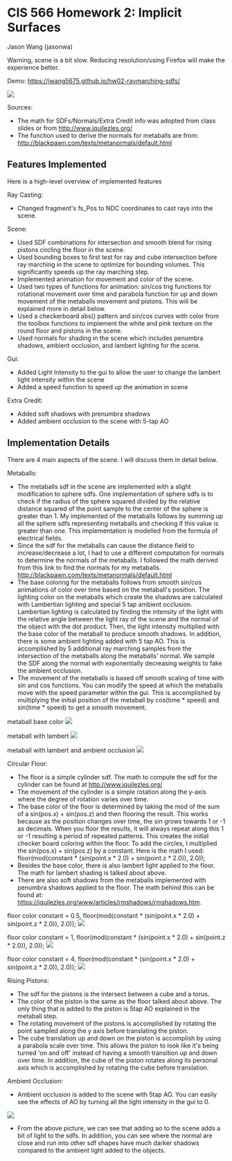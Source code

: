# CIS 566 Homework 2: Implicit Surfaces
Jason Wang (jasonwa)

Warning, scene is a bit slow. Reducing resolution/using Firefox will make the experience better.

Demo: https://jwang5675.github.io/hw02-raymarching-sdfs/

![](images/main.png)

Sources:
  - The math for SDFs/Normals/Extra Credit info was adopted from class slides or from http://www.iquilezles.org/
  - The function used to derive the normals for metaballs are from: http://blackpawn.com/texts/metanormals/default.html

## Features Implemented
Here is a high-level overview of implemented features

Ray Casting:
- Changed fragment's fs_Pos to NDC coordinates to cast rays into the scene. 

Scene:
- Used SDF combinations for intersection and smooth blend for rising pistons circling the floor in the scene.
- Used bounding boxes to first test for ray and cube intersection before ray marching in the scene to optimize for bounding volumes. This significantly speeds up the ray marching step.
- Implemented animation for movement and color of the scene.
- Used two types of functions for animation: sin/cos trig functions for rotational movement over time and parabola function for up and down movement of the metaballs movement and pistons. This will be explained more in detail below.
- Used a checkerboard abs() pattern and sin/cos curves with color from the toolbox functions to implement the white and pink texture on the round floor and pistons in the scene.
- Used normals for shading in the scene which includes penumbra shadows, ambient occlusion, and lambert lighting for the scene.

Gui:
  - Added Light Intensity to the gui to allow the user to change the lambert light intensity within the scene
  - Added a speed function to speed up the animation in scene

Extra Credit:
  - Added soft shadows with prenumbra shadows
  - Added ambient occlusion to the scene with 5-tap AO


## Implementation Details

There are 4 main aspects of the scene. I will discuss them in detail below.

Metaballs:
- The metaballs sdf in the scene are implemented with a slight modification to sphere sdfs. One implementation of sphere sdfs is to check if the radius of the sphere squared divided by the relative distance squared of the point sample to the center of the sphere is greater than 1. My implemented of the metaballs follows by summing up all the sphere sdfs representing metaballs and checking if this value is greater than one. This implementation is modelled from the formula of electrical fields. 
- Since the sdf for the metaballs can cause the distance field to increase/decrease a lot, I had to use a different computation for normals to determine the normals of the metaballs. I followed the math derived from this link to find the normals for my metaballs. http://blackpawn.com/texts/metanormals/default.html
- The base coloring for the metaballs follows from smooth sin/cos animations of color over time based on the metaball's position. The lighting color on the metaballs which create the shadows are calculated with Lambertian lighting and special 5 tap ambient occlusion. Lambertian lighting is calculated by finding the intensity of the light with the relative angle between the light ray of the scene and the normal of the object with the dot product. Then, the light intensity multiplied with the base color of the metaball to produce smooth shadows. In addition, there is some ambient lighting added with 5 tap AO. This is accomplished by 5 additional ray marching samples from the intersection of the metaballs along the metaballs' normal. We sample the SDF along the normal with exponentially decreasing weights to fake the ambient occlusion.
- The movement of the metaballs is based off smooth scaling of time with sin and cos functions. You can modify the speed at which the metaballs move with the speed parameter within the gui. This is accomplished by multiplying the initial position of the metaball by cos(time * speed) and sin(time * speed) to get a smooth movement. 

metaball base color
![](images/metaball_base_color.png)

metaball with lambert
![](images/metaball_with_lambert.png)

metaball with lambert and ambient occlusion
![](images/metaball_with_ao.png)

Circular Floor:
- The floor is a simple cylinder sdf. The math to compute the sdf for the cylinder can be found at http://www.iquilezles.org/
- The movement of the cylinder is a simple rotation along the y-axis where the degree of rotation varies over time.
- The base color of the floor is determined by taking the mod of the sum of a sin(pos.x) + sin(pos.z) and then flooring the result. This works because as the position changes over time, the sin grows towards 1 or -1 as decimals. When you floor the results, it will always repeat along this 1 or -1 resulting a period of repeated patterns. This creates the initial checker board coloring within the floor. To add the circles, I multiplied the sin(pos.x) + sin(pos.z) by a constant. Here is the math I used: floor(mod(constant * (sin(point.x * 2.0) + sin(point.z * 2.0)), 2.0));
- Besides the base color, there is also lambert light applied to the floor. The math for lambert shading is talked about above.
- There are also soft shadows from the metaballs implemented with penumbra shadows applied to the floor. The math behind this can be found at: https://iquilezles.org/www/articles/rmshadows/rmshadows.htm.

floor color constant = 0.5, floor(mod(constant * (sin(point.x * 2.0) + sin(point.z * 2.0)), 2.0));
![](images/floor_0.5.png)

floor color constant = 1, floor(mod(constant * (sin(point.x * 2.0) + sin(point.z * 2.0)), 2.0));
![](images/floor_1.png)

floor color constant = 4, floor(mod(constant * (sin(point.x * 2.0) + sin(point.z * 2.0)), 2.0));
![](images/floor_4.png)

Rising Pistons:
- The sdf for the pistons is the intersect between a cube and a torus.
- The color of the piston is the same as the floor talked about above. The only thing that is added to the piston is 5tap AO explained in the metaball step. 
- The rotating movement of the pistons is accomplished by rotating the point sampled along the y axis before translating the piston.
- The cube translation up and down on the piston is accomplish by using a parabola scale over time. This allows the piston to look like it's being turned 'on and off' instead of having a smooth transition up and down over time. In addition, the cube of the piston rotates along its personal axis which is accomplished by rotating the cube before translation.

Ambient Occlusion:
- Ambient occlusion is added to the scene with 5tap AO. You can easily see the effects of AO by turning all the light intensity in the gui to 0. 

![](images/ao.png)

- From the above picture, we can see that adding ao to the scene adds a bit of light to the sdfs. In addition, you can see where the normal are close and run into other sdf shapes have much darker shadows compared to the ambient light added to the objects.

